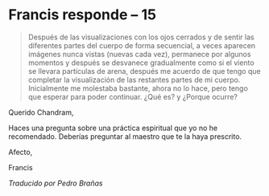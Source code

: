 # Francis responde – 15

>Después de las visualizaciones con los ojos cerrados y de sentir las diferentes partes del cuerpo de forma secuencial, a veces aparecen imágenes nunca vistas (nuevas cada vez), permanece por algunos momentos y después se desvanece gradualmente como si el viento se llevara partículas de arena, después me acuerdo de que tengo que completar la visualización de las restantes partes de mi cuerpo. Inicialmente me molestaba bastante, ahora no lo hace, pero tengo que esperar para poder continuar. ¿Qué es? y ¿Porque ocurre?

Querido Chandram,

Haces una pregunta sobre una práctica espiritual que yo no he recomendado. Deberías preguntar al maestro que te la haya prescrito.

Afecto,

Francis

_Traducido por Pedro Brañas_